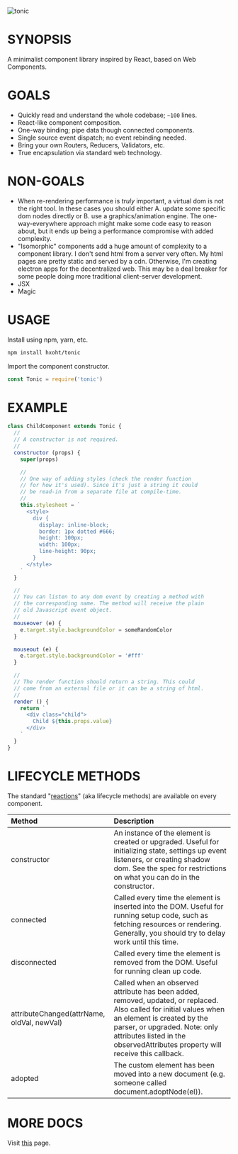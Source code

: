 ![tonic](https://github.com/hxoht/tonic/raw/addimage/readme-tonic.png)

# SYNOPSIS
A minimalist component library inspired by React, based on Web Components.

# GOALS
- Quickly read and understand the whole codebase; `~100` lines.
- React-like component composition.
- One-way binding; pipe data though connected components.
- Single source event dispatch; no event rebinding needed.
- Bring your own Routers, Reducers, Validators, etc.
- True encapsulation via standard web technology.

# NON-GOALS
- When re-rendering performance is *truly* important, a virtual dom is
not the right tool. In these cases you should either A. update some
specific dom nodes directly or B. use a graphics/animation engine. The
one-way-everywhere approach might make some code easy to reason about,
but it ends up being a performance compromise with added complexity.
- "Isomorphic" components add a huge amount of complexity to a component
library. I don't send html from a server very often. My html
pages are pretty static and served by a cdn. Otherwise, I'm creating
electron apps for the decentralized web. This may be a deal breaker for
some people doing more traditional client-server development.
- JSX
- Magic

# USAGE
Install using npm, yarn, etc.

```bash
npm install hxoht/tonic
```

Import the component constructor.

```js
const Tonic = require('tonic')
```

# EXAMPLE
```js
class ChildComponent extends Tonic {
  //
  // A constructor is not required.
  //
  constructor (props) {
    super(props)

    //
    // One way of adding styles (check the render function
    // for how it's used). Since it's just a string it could
    // be read-in from a separate file at compile-time.
    //
    this.stylesheet = `
      <style>
        div {
          display: inline-block;
          border: 1px dotted #666;
          height: 100px;
          width: 100px;
          line-height: 90px;
        }
      </style>
    `
  }

  //
  // You can listen to any dom event by creating a method with
  // the corresponding name. The method will receive the plain
  // old Javascript event object.
  //
  mouseover (e) {
    e.target.style.backgroundColor = someRandomColor
  }

  mouseout (e) {
    e.target.style.backgroundColor = '#fff'
  }

  //
  // The render function should return a string. This could
  // come from an external file or it can be a string of html.
  //
  render () {
    return `
      <div class="child">
        Child ${this.props.value}
      </div>
    `
  }
}
```

# LIFECYCLE METHODS

The standard "[reactions][1]" (aka lifecycle methods) are available on every
component.

| Method | Description |
| :--- | :--- |
| constructor | An instance of the element is created or upgraded. Useful for initializing state, settings up event listeners, or creating shadow dom. See the spec for restrictions on what you can do in the constructor. |
| connected | Called every time the element is inserted into the DOM. Useful for running setup code, such as fetching resources or rendering. Generally, you should try to delay work until this time. |
| disconnected | Called every time the element is removed from the DOM. Useful for running clean up code. |
| attributeChanged(attrName, oldVal, newVal) | Called when an observed attribute has been added, removed, updated, or replaced. Also called for initial values when an element is created by the parser, or upgraded. Note: only attributes listed in the observedAttributes property will receive this callback. |
| adopted | The custom element has been moved into a new document (e.g. someone called document.adoptNode(el)). |

# MORE DOCS
Visit [this][0] page.

[0]:https://hxoht.github.io/tonic/
[1]:https://developers.google.com/web/fundamentals/web-components/customelements

